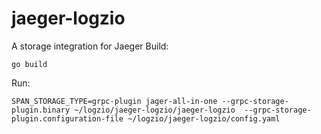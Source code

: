 # jaeger-logzio
A storage integration for Jaeger
Build:
```
go build
```
Run:
```
SPAN_STORAGE_TYPE=grpc-plugin jager-all-in-one --grpc-storage-plugin.binary ~/logzio/jaeger-logzio/jaeger-logzio  --grpc-storage-plugin.configuration-file ~/logzio/jaeger-logzio/config.yaml
```

